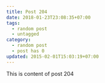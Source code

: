 ```yaml
---
title: Post 204
date: 2018-01-23T23:08:35+07:00
tags:
  - random post
  - untagged
category:
  - random post
  - post has 0
updated: 2015-02-01T15:03:19+07:00
---
```

This is content of post 204